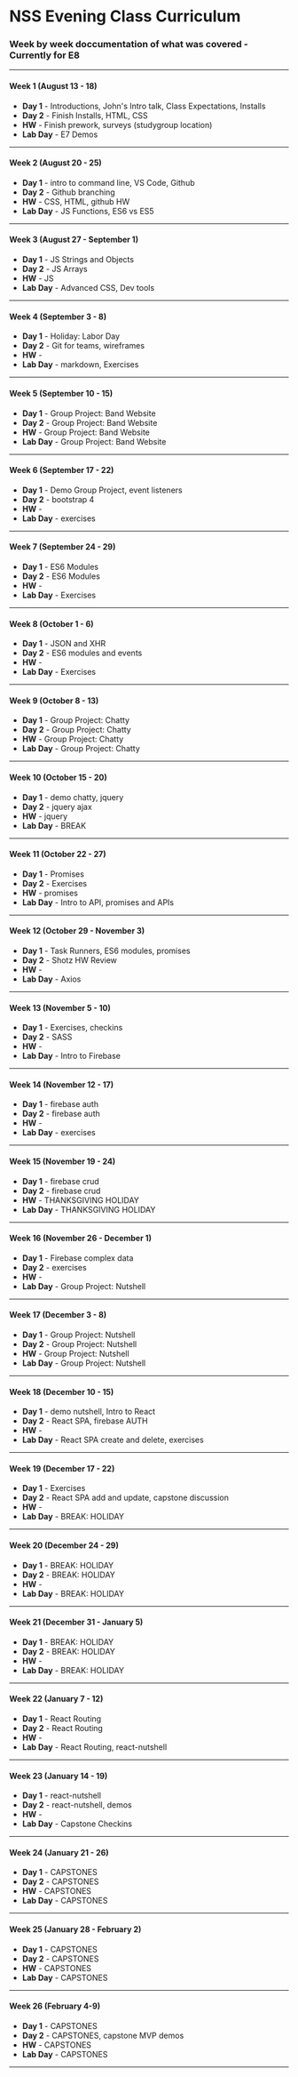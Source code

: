 # NSS Evening Class Curriculum

### Week by week doccumentation of what was covered - Currently for E8

***

#### Week 1 (August 13 - 18)
* **Day 1** - Introductions, John's Intro talk, Class Expectations, Installs
* **Day 2** - Finish Installs, HTML, CSS
* **HW** - Finish prework, surveys (studygroup location)
* **Lab Day** - E7 Demos

***

#### Week 2 (August 20 - 25)
* **Day 1** - intro to command line, VS Code, Github
* **Day 2** - Github branching
* **HW** - CSS, HTML, github HW
* **Lab Day** - JS Functions, ES6 vs ES5

***

#### Week 3 (August 27 - September 1)
* **Day 1** - JS Strings and Objects
* **Day 2** - JS Arrays
* **HW** - JS
* **Lab Day** - Advanced CSS, Dev tools

***

#### Week 4 (September 3 - 8)
* **Day 1** - Holiday: Labor Day
* **Day 2** -  Git for teams, wireframes
* **HW** -
* **Lab Day** - markdown, Exercises

***

#### Week 5 (September 10 - 15)
* **Day 1** - Group Project: Band Website
* **Day 2** - Group Project: Band Website
* **HW** - Group Project: Band Website
* **Lab Day** - Group Project: Band Website

***

#### Week 6 (September 17 - 22)
* **Day 1** - Demo Group Project, event listeners
* **Day 2** -  bootstrap 4
* **HW** -
* **Lab Day** - exercises

***

#### Week 7 (September 24 - 29)
* **Day 1** - ES6 Modules
* **Day 2** - ES6 Modules
* **HW** -
* **Lab Day** - Exercises

***

#### Week 8 (October 1 - 6)
* **Day 1** - JSON and XHR
* **Day 2** - ES6 modules and events
* **HW** -
* **Lab Day** - Exercises

***

#### Week 9 (October 8 - 13)
* **Day 1** - Group Project: Chatty
* **Day 2** - Group Project: Chatty
* **HW** - Group Project: Chatty
* **Lab Day** - Group Project: Chatty

***

#### Week 10 (October 15 - 20)
* **Day 1** - demo chatty, jquery
* **Day 2** - jquery ajax
* **HW** - jquery
* **Lab Day** - BREAK

***
#### Week 11 (October 22 - 27)
* **Day 1** - Promises
* **Day 2** - Exercises
* **HW** - promises
* **Lab Day** - Intro to API, promises and APIs

***

#### Week 12 (October 29 - November 3)
* **Day 1** - Task Runners, ES6 modules, promises
* **Day 2** - Shotz HW Review
* **HW** -
* **Lab Day** - Axios

***

#### Week 13 (November 5 - 10)
* **Day 1** - Exercises, checkins
* **Day 2** - SASS
* **HW** -
* **Lab Day** - Intro to Firebase

***

#### Week 14 (November 12 - 17)
* **Day 1** - firebase auth
* **Day 2** - firebase auth
* **HW** -
* **Lab Day** - exercises

***

#### Week 15 (November 19 - 24)
* **Day 1** - firebase crud
* **Day 2** - firebase crud
* **HW** - THANKSGIVING HOLIDAY
* **Lab Day** - THANKSGIVING HOLIDAY

***

#### Week 16 (November 26 - December 1)
* **Day 1** - Firebase complex data
* **Day 2** - exercises
* **HW** -
* **Lab Day** - Group Project: Nutshell

***

#### Week 17 (December 3 - 8)
* **Day 1** - Group Project: Nutshell
* **Day 2** - Group Project: Nutshell
* **HW** - Group Project: Nutshell
* **Lab Day** - Group Project: Nutshell

***

#### Week 18 (December 10 - 15)
* **Day 1** - demo nutshell, Intro to React
* **Day 2** - React SPA, firebase AUTH
* **HW** -
* **Lab Day** - React SPA create and delete, exercises

***

#### Week 19 (December 17 - 22)
* **Day 1** - Exercises
* **Day 2** - React SPA add and update, capstone discussion
* **HW** -
* **Lab Day** - BREAK: HOLIDAY


***

#### Week 20 (December 24 - 29)
* **Day 1** - BREAK: HOLIDAY
* **Day 2** - BREAK: HOLIDAY
* **HW** -
* **Lab Day** - BREAK: HOLIDAY

***

#### Week 21 (December 31 - January 5)
* **Day 1** - BREAK: HOLIDAY
* **Day 2** - BREAK: HOLIDAY
* **HW** -
* **Lab Day** - BREAK: HOLIDAY

***

#### Week 22 (January 7 - 12)
* **Day 1** - React Routing
* **Day 2** - React Routing
* **HW** -
* **Lab Day** - React Routing, react-nutshell

***

#### Week 23 (January 14 - 19)
* **Day 1** - react-nutshell
* **Day 2** - react-nutshell, demos
* **HW** -
* **Lab Day** - Capstone Checkins

***

#### Week 24 (January 21 - 26)
* **Day 1** - CAPSTONES
* **Day 2** - CAPSTONES
* **HW** - CAPSTONES
* **Lab Day** - CAPSTONES

***

#### Week 25 (January 28 - February 2)
* **Day 1** - CAPSTONES
* **Day 2** - CAPSTONES
* **HW** - CAPSTONES
* **Lab Day** - CAPSTONES

***

#### Week 26 (February 4-9)
* **Day 1** - CAPSTONES
* **Day 2** - CAPSTONES, capstone MVP demos
* **HW** - CAPSTONES
* **Lab Day** - CAPSTONES

***